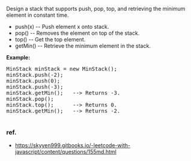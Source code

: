 <div>
  <p>
Design a stack that supports push, pop, top, and retrieving the minimum element in constant time.
  </p>
  <ul>
<li>
push(x) -- Push element x onto stack.
</li>
<li>
pop() -- Removes the element on top of the stack.
</li>
<li>
top() -- Get the top element.
</li>
<li>
getMin() -- Retrieve the minimum element in the stack.
</li>
  </ul>

  <p>
    <b>Example:</b><br>
  </p>
  <pre>
MinStack minStack = new MinStack();
minStack.push(-2);
minStack.push(0);
minStack.push(-3);
minStack.getMin();   --&gt; Returns -3.
minStack.pop();
minStack.top();      --&gt; Returns 0.
minStack.getMin();   --&gt; Returns -2.
  </pre>
</div>

### ref.
- https://skyyen999.gitbooks.io/-leetcode-with-javascript/content/questions/155md.html
